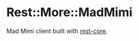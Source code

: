 # Rest::More::MadMimi

Mad Mimi client built with [rest-core][].

[rest-core]: https://github.com/cardinalblue/rest-core

